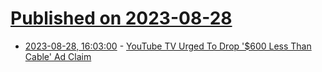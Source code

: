 # [Published on 2023-08-28](index.md)

* [2023-08-28, 16:03:00](https://news.slashdot.org/story/23/08/28/163213/youtube-tv-urged-to-drop-600-less-than-cable-ad-claim?utm_source=rss1.0mainlinkanon&utm_medium=feed) - [YouTube TV Urged To Drop '$600 Less Than Cable' Ad Claim](https://news.slashdot.org/story/23/08/28/163213/youtube-tv-urged-to-drop-600-less-than-cable-ad-claim?utm_source=rss1.0mainlinkanon&utm_medium=feed)
